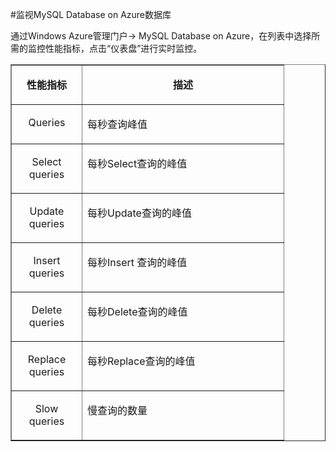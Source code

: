 <properties linkid="" urlDisplayName="" pageTitle="监视MySQL Database on Azure数据库 - Azure 微软云" metaKeywords="Azure 云,技术文档,文档与资源,MySQL,数据库,监视,性能指标,Azure MySQL, MySQL PaaS,Azure MySQL PaaS, Azure MySQL Service, Azure RDS" description="MySQL Database on Azure 为用户提供核心性能指标的监控,您可以通过Windows Azure管理门户的仪表盘进行查看。" metaCanonical="" services="MySQL" documentationCenter="Services" title="" authors="" solutions="" manager="" editor="" />

<tags ms.service="mysql" ms.date="" wacn.date="04/29/2015"/>

#监视MySQL Database on Azure数据库
通过Windows Azure管理门户-> MySQL Database on Azure，在列表中选择所需的监控性能指标，点击“仪表盘”进行实时监控。
<table border="1" cellspacing="0" cellpadding="0">
  <tr>
    <td width="96" valign="top"><p align="center"><strong>性能指标 </strong></p></td>
    <td width="306" valign="top"><p align="center"><strong>描述 </strong></p></td>
  </tr>
  <tr>
    <td width="96" valign="top"><p align="center">Queries</p></td>
    <td width="306" valign="top"><p>每秒查询峰值 </p></td>
  </tr>
  <tr>
    <td width="96" valign="top"><p align="center">Select   queries</p></td>
    <td width="306" valign="top"><p>每秒Select查询的峰值 </p></td>
  </tr>
  <tr>
    <td width="96" valign="top"><p align="center">Update   queries</p></td>
    <td width="306" valign="top"><p>每秒Update查询的峰值 </p></td>
  </tr>
  <tr>
    <td width="96" valign="top"><p align="center">Insert   queries</p></td>
    <td width="306" valign="top"><p>每秒Insert 查询的峰值 </p></td>
  </tr>
  <tr>
    <td width="96" valign="top"><p align="center">Delete   queries</p></td>
    <td width="306" valign="top"><p>每秒Delete查询的峰值 </p></td>
  </tr>
  <tr>
    <td width="96" valign="top"><p align="center">Replace   queries</p></td>
    <td width="306" valign="top"><p>每秒Replace查询的峰值 </p></td>
  </tr>
  <tr>
    <td width="96" valign="top"><p align="center">Slow   queries</p></td>
    <td width="306" valign="top"><p>慢查询的数量 </p></td>
  </tr>
</table>